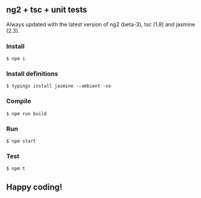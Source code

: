 ## ng2 + tsc + unit tests

Always updated with the latest version of  ng2 (beta-3), tsc (1.8) and jasmine (2.3).

### Install

```shell
$ npm i
```

### Install definitions

```shell
$ typings install jasmine --ambient -so
```

### Compile

```shell
$ npm run build
```

### Run

```shell
$ npm start
```

### Test

```shell
$ npm t
```

## Happy coding!
